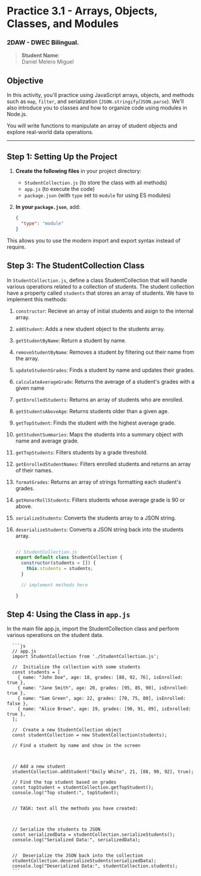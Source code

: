 # **Practice 3.1 - Arrays, Objects, Classes, and Modules**

### 2DAW - DWEC Bilingual. 



> **Student Name**:  
Daniel Melero Miguel

## **Objective**

In this activity, you'll practice using JavaScript arrays, objects, and methods such as `map`, `filter`, and serialization (`JSON.stringify`/`JSON.parse`). We'll also introduce you to classes and how to organize code using modules in Node.js.

You will write functions to manipulate an array of student objects and explore real-world data operations.

---

## **Step 1: Setting Up the Project**

1. **Create the following files** in your project directory:
   - `StudentCollection.js` (to store the class with all methods)
   - `app.js` (to execute the code)
   - `package.json` (with `type` set to `module` for using ES modules)


2. **In your `package.json`**, add:

   ```json
   {
     "type": "module"
   }
   ```

  This allows you to use the modern import and export syntax instead of require.

## **Step 3: The StudentCollection Class**

In `StudentCollection.js`, define a class StudentCollection that will handle various operations related to a collection of students. The student collection have a property called `students` that stores an array of students.  We have to implement this methods:

1. `constructor`: Recieve an array of initial students and asign to the internal array. 
1. `addStudent`: Adds a new student object to the students array.
2. `getStudentByName`: Return a student by name.
3. `removeStudentByName`: Removes a student by filtering out their name from the array.
4. `updateStudentGrades`: Finds a student by name and updates their grades.
5. `calculateAverageGrade`: Returns the average of a student's grades with a given name
6. `getEnrolledStudents`: Returns an array of students who are enrolled.
7. `getStudentsAboveAge`: Returns students older than a given age.
8. `getTopStudent`: Finds the student with the highest average grade.
9. `getStudentSummaries`: Maps the students into a summary object with name and average grade.
10. `getTopStudents`: Filters students by a grade threshold.
11. `getEnrolledStudentNames`: Filters enrolled students and returns an array of their names.
12. `formatGrades`: Returns an array of strings formatting each student's grades.
13. `getHonorRollStudents`: Filters students whose average grade is 90 or above.
14. `serializeStudents`: Converts the students array to a JSON string.
15. `deserializeStudents`: Converts a JSON string back into the students array.


    ```js

    // StudentCollection.js
    export default class StudentCollection {
      constructor(students = []) {
        this.students = students;
      }

      // implement methods here 

    }
    ```

## **Step 4: Using the Class in `app.js`**

In the main file app.js, import the StudentCollection class and perform various operations on the student data.

      ```js
      // app.js
      import StudentCollection from './StudentCollection.js';

      //  Initialize the collection with some students
      const students = [
        { name: "John Doe", age: 18, grades: [88, 92, 76], isEnrolled: true },
        { name: "Jane Smith", age: 20, grades: [95, 85, 90], isEnrolled: true },
        { name: "Sam Green", age: 22, grades: [70, 75, 80], isEnrolled: false },
        { name: "Alice Brown", age: 19, grades: [90, 91, 89], isEnrolled: true },
      ];

      //  Create a new StudentCollection object
      const studentCollection = new StudentCollection(students);

      // Find a student by name and show in the screen



      // Add a new student
      studentCollection.addStudent("Emily White", 21, [88, 90, 92], true);

      // Find the top student based on grades
      const topStudent = studentCollection.getTopStudent();
      console.log("Top student:", topStudent);


      // TASK: test all the methods you have created:



      // Serialize the students to JSON
      const serializedData = studentCollection.serializeStudents();
      console.log("Serialized Data:", serializedData);


      //  Deserialize the JSON back into the collection
      studentCollection.deserializeStudents(serializedData);
      console.log("Deserialized Data:", studentCollection.students);
      ```

